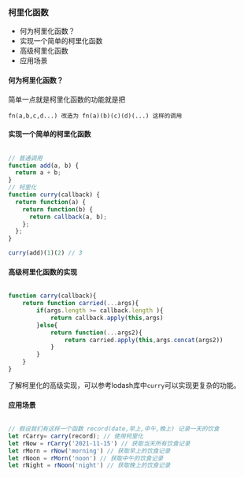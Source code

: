 ### 柯里化函数

- 何为柯里化函数？
- 实现一个简单的柯里化函数
- 高级柯里化函数
- 应用场景

#### 何为柯里化函数？

简单一点就是柯里化函数的功能就是把

```
fn(a,b,c,d...) 改造为 fn(a)(b)(c)(d)(...) 这样的调用
```

#### 实现一个简单的柯里化函数

```javascript

// 普通调用
function add(a, b) {
  return a + b;
}
// 柯里化
function curry(callback) {
  return function(a) {
    return function(b) {
      return callback(a, b);
    };
  };
}

curry(add)(1)(2) // 3

```

#### 高级柯里化函数的实现

```js

function carry(callback){
    return function carried(...args){
     	if(args.length >= callback.length ){
            return callback.apply(this,args)
        }else{
            return function(...args2){
                return carried.apply(this,args.concat(args2))
            }
        }   
    }
}

```

了解柯里化的高级实现，可以参考lodash库中`curry`可以实现更复杂的功能。

#### 应用场景

```js

// 假设我们有这样一个函数 record(date,早上,中午,晚上) 记录一天的饮食
let rCarry= carry(record); // 使用柯里化
let rNow = rCarry('2021-11-15') // 获取当天所有饮食记录
let rMorn = rNow('morning') // 获取早上的饮食记录
let rNoon = rMorn('noon') // 获取中午的饮食记录
let rNight = rNoon('night') // 获取晚上的饮食记录

```

